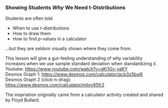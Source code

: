 ### Showing Students _Why_ We Need t-Distributions

Students are often told
- When to use $t$-distributions
- How to draw them
- How to find $p$-values in a calculator

...but they are seldom visually shown where they come from.

This lesson will give a gut-feeling understanding of why variability increases when we use sample standard deviation when standardizing $\bar{x}$.  
Youtube: https://www.youtube.com/watch?v=gKi1Gx-yaKY  
Desmos Graph 1: https://www.desmos.com/calculator/acb3z5bxj6  
Desmos Graph 2 (click-n-drag): https://www.desmos.com/calculator/mjlxy95fr2

The inspriation originally came from a calculator activity created and shared by Floyd Bullard.
